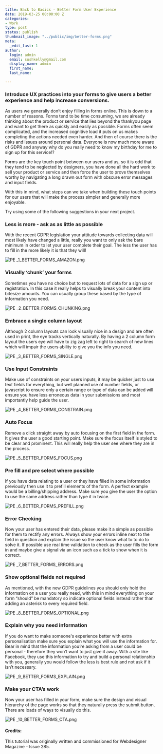 ```yaml
---
title: Back to Basics - Better Form User Experience
date: 2019-03-25 00:00:00 Z
categories:
- Work
type: post
status: publish
thumbnail_image: "../public/img/better-forms.png"
meta:
  _edit_last: 1
author:
  login: admin
  email: sushkelly@gmail.com
  display_name: admin
  first_name: 
  last_name: 

---
```


### Introduce UX practices into your forms to give users a better experience and help increase conversions.

As users we generally don’t enjoy filling in forms online. This is down to a number of reasons. Forms tend to be time consuming, we are already thinking about the product or service that lies beyond the thankyou page and want to get there as quickly and easily as possible. Forms often seem complicated, and the increased cognitive load it puts on us makes completing the actions needed even harder. And then of course there is the risks and issues around personal data. Everyone is now much more aware of GDPR and anyway why do you really need to know my birthday for me to sign up for this service!?  

Forms are the key touch point between our users and us, so it is odd that they tend to be neglected by designers, you have done all the hard work to sell your product or service and then force the user to prove themselves worthy by navigating a long drawn out form with obscure error messages and input fields. 

With this in mind, what steps can we take when building these touch points for our users that will make the process simpler and generally more enjoyable. 

<!--more-->

Try using some of the following suggestions in your next project.

### Less is more - ask as as little as possible

With the recent GDPR legislation your attitude towards collecting data will most likely have changed a little, really you want to only ask the bare minimum in order to let your user complete their goal. The less the user has to fill in the more likely it is that they will! 

![PE _1_BETTER_FORMS_AMAZON.png](/uploads/PE%20_1_BETTER_FORMS_AMAZON.png)


### Visually ‘chunk’ your forms

Sometimes you have no choice but to request lots of data for a sign up or registration. In this case it really helps to visually break your content into bitesize amounts. You can usually group these based by the type of information you need. 

![PE _2_BETTER_FORMS_CHUNKING.png](/uploads/PE%20_2_BETTER_FORMS_CHUNKING.png)


### Embrace a single column layout

Although 2 column layouts can look visually nice in a design and are often used in print, the eye tracks vertically naturally. By having a 2 column form layout the users eye will have to zig zag left to right to search of new lines which will impair the users ability to give you the info you need. 

![PE _3_BETTER_FORMS_SINGLE.png](/uploads/PE%20_3_BETTER_FORMS_SINGLE.png)

### Use Input Constraints

Make use of constraints on your users inputs, it may be quicker just to use text fields for everything, but well planned use of number fields, or javascript to ensure only a certain range or type of data can be added will ensure you have less erroneous data in your submissions and most importantly help guide the user. 

![PE _4_BETTER_FORMS_CONSTRAIN.png](/uploads/PE%20_4_BETTER_FORMS_CONSTRAIN.png)

### Auto Focus

Remove a click straight away by auto focusing on the first field in the form. It gives the user a good starting point. Make sure the focus itself is styled to be clear and prominent. This will really help the user see where they are in the process.

![PE _5_BETTER_FORMS_FOCUS.png](/uploads/PE%20_5_BETTER_FORMS_FOCUS.png)

### Pre fill and pre select where possible

If you have data relating to a user or they have filled in some information previously then use it to prefill elements of the form. A perfect example would be a billing/shipping address. Make sure you give the user the option to use the same address rather than type it in twice.

![PE _6_BETTER_FORMS_PREFILL.png](/uploads/PE%20_6_BETTER_FORMS_PREFILL.png)

### Error Checking

Now your user has entered their data, please make it a simple as possible for them to rectify any errors. Always show your errors inline next to the field in question and explain the issue so the user know what to to do to solve it. If possible use real time validation to check as the user fills the form in and maybe give a signal via an icon such as a tick to show when it is correct.

![PE _7_BETTER_FORMS_ERRORS.png](/uploads/PE%20_7_BETTER_FORMS_ERRORS.png)

### Show optional fields not required

As mentioned, with the new GDPR guidelines you should only hold the information on a user you really need, with this in mind everything on your form “should” be mandatory so indicate optional fields instead rather than adding an asterisk to every required field.

![PE _8_BETTER_FORMS_OPTIONAL.png](/uploads/PE%20_8_BETTER_FORMS_OPTIONAL.png)

### Explain why you need information

If you do want to make someone's experience better with extra personalisation make sure you explain what you will use the information for. Bear in mind that the information you’re asking from a user could be personal - therefore they won’t want to just give it away. With a site like Facebook, they use this information to try and build a personal relationship with you, generally you would follow the less is best rule and not ask if it isn’t necessary.

![PE _9_BETTER_FORMS_EXPLAIN.png](/uploads/PE%20_9_BETTER_FORMS_EXPLAIN.png)

### Make your CTA’s work

Now your user has filled in your form, make sure the design and visual hierarchy of the page works so that they naturally press the submit button. There are loads of ways to visually do this.

![PE _10_BETTER_FORMS_CTA.png](/uploads/PE%20_10_BETTER_FORMS_CTA.png)


#### Credits:

This tutorial was originally written and commissioned for Webdesigner Magazine - Issue 285. 